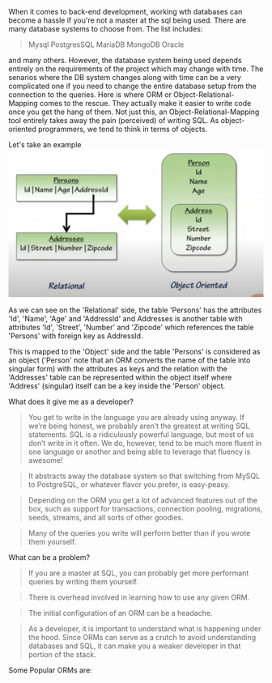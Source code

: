 When it comes to back-end development, working wth databases can become a hassle if you're not a master at the sql being used.
There are many database systems to choose from. The list includes:

> Mysql
> PostgresSQL
> MariaDB
> MongoDB
> Oracle

and many others. However, the database system being used depends entirely on the requirements of the project which may change with time.
The senarios where the DB system changes along with time can be a very complicated one if you need to change the entire database setup from the connection to the queries. Here is where ORM or Object-Relational-Mapping comes to the rescue. They actually make it easier to write code once you get the hang of them. Not just this, an Object-Relational-Mapping tool entirely takes away the pain (perceived) of writing SQL. As object-oriented programmers, we tend to think in terms of objects.

Let's take an example
![example](example.png)

As we can see on the 'Relational' side, the table 'Persons' has the attributes 'Id', 'Name', 'Age' and 'AddressId' and Addresses is another table with attributes 'Id', 'Street', 'Number' and 'Zipcode' which references the table 'Persons' with foreign key as AddressId.

This is mapped to the 'Object' side and the table 'Persons' is considered as an object ('Person' note that an ORM converts the name of the table into singular form) with the attributes as keys and the relation with the 'Addresses' table can be represented within the object itself where 'Address' (singular) itself can be a key inside the 'Person' object.

What does it give me as a developer?

> You get to write in the language you are already using anyway. If we’re being honest, we probably aren’t the greatest at writing SQL statements. SQL is a ridiculously powerful language, but most of us don’t write in it often. We do, however, tend to be much more fluent in one language or another and being able to leverage that fluency is awesome!

> It abstracts away the database system so that switching from MySQL to PostgreSQL, or whatever flavor you prefer, is easy-peasy.

> Depending on the ORM you get a lot of advanced features out of the box, such as support for transactions, connection pooling, migrations, seeds, streams, and all sorts of other goodies.

> Many of the queries you write will perform better than if you wrote them yourself.

What can be a problem?

> If you are a master at SQL, you can probably get more performant queries by writing them yourself.

> There is overhead involved in learning how to use any given ORM.

> The initial configuration of an ORM can be a headache.

> As a developer, it is important to understand what is happening under the hood. Since ORMs can serve as a crutch to avoid understanding databases and SQL, it can make you a weaker developer in that portion of the stack.

Some Popular ORMs are:

